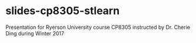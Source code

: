 # slides-cp8305-stlearn
Presentation for Ryerson University course CP8305 instructed by Dr. Cherie Ding during Winter 2017
